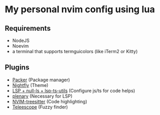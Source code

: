 # My personal nvim config using lua

## Requirements

- NodeJS
- Noevim
- a terminal that supports termguicolors (like iTerm2 or Kitty)

## Plugins

- [Packer](https://github.com/wbthomason/packer.nvim#quickstart) (Package manager)
- [Nightfly](https://github.com/bluz71/vim-nightfly-guicolors#installation) (Theme)
- [LSP + null-ls + lsp-ts-utils](https://jose-elias-alvarez.medium.com/configuring-neovims-lsp-client-for-typescript-development-5789d58ea9c) (Configure js/ts for code helps)
- [plenary](https://github.com/nvim-lua/plenary.nvim) (Necessary for LSP)
- [NVIM-treesitter](https://github.com/nvim-treesitter/nvim-treesitter) (Code highlighting)
- [Teleescope](https://github.com/nvim-telescope/telescope.nvim) (Fuzzy finder)
